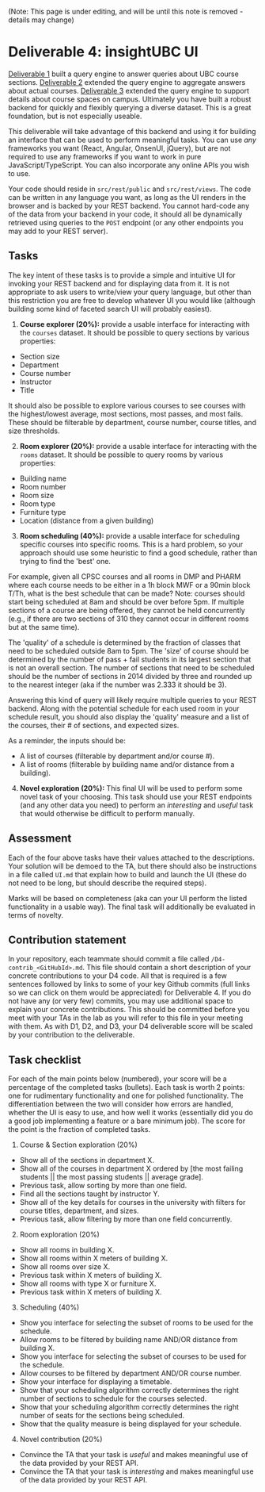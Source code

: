(Note: This page is under editing, and will be until this note is removed - details may change)

# Deliverable 4: insightUBC UI

[Deliverable 1](Deliverable1.md) built a query engine to answer queries about UBC course sections. [Deliverable 2](Deliverable2.md) extended the query engine to aggregate answers about actual courses. [Deliverable 3](Deliverable3.md) extended the query engine to support details about course spaces on campus. Ultimately you have built a robust backend for quickly and flexibly querying a diverse dataset. This is a great foundation, but is not especially useable.

This deliverable will take advantage of this backend and using it for building an interface that can be used to perform meaningful tasks. You can use *any* frameworks you want (React, Angular, OnsenUI, jQuery), but are not required to use any frameworks if you want to work in pure JavaScript/TypeScript. You can also incorporate any online APIs you wish to use.

Your code should reside in ```src/rest/public``` and ```src/rest/views```. The code can be written in any language you want, as long as the UI renders in the browser and is backed by your REST backend. You cannot hard-code any of the data from your backend in your code, it should all be dynamically retrieved using queries to the ```POST``` endpoint (or any other endpoints you may add to your REST server). 

## Tasks

The key intent of these tasks is to provide a simple and intuitive UI for invoking your REST backend and for displaying data from it. It is not appropriate to ask users to write/view your query language, but other than this restriction you are free to develop whatever UI you would like (although building some kind of faceted search UI will probably easiest).

1) **Course explorer (20%):** provide a usable interface for interacting with the ```courses``` dataset. It should be possible to query sections by various properties:

* Section size
* Department
* Course number
* Instructor
* Title

It should also be possible to explore various courses to see courses with the highest/lowest average, most sections, most passes, and most fails. These should be filterable by department, course number, course titles, and size thresholds.
	
2) **Room explorer (20%):** provide a usable interface for interacting with the ```rooms``` dataset. It should be possible to query rooms by various properties:

* Building name
* Room number
* Room size
* Room type
* Furniture type
* Location (distance from a given building)

3) **Room scheduling (40%):** provide a usable interface for scheduling specific courses into specific rooms. This is a hard problem, so your approach should use some heuristic to find a good schedule, rather than trying to find the 'best' one.

For example, given all CPSC courses and all rooms in DMP and PHARM where each course needs to be either in a 1h block MWF or a 90min block T/Th, what is the best schedule that can be made? Note: courses should start being scheduled at 8am and should be over before 5pm. If multiple sections of a course are being offered, they cannot be held concurrently (e.g., if there are two sections of 310 they cannot occur in different rooms but at the same time). 

The 'quality' of a schedule is determined by the fraction of classes that need to be scheduled outside 8am to 5pm. The 'size' of course should be determined by the number of pass + fail students in its largest section that is not an overall section. The number of sections that need to be scheduled should be the number of sections in 2014 divided by three and rounded up to the nearest integer (aka if the number was 2.333 it should be 3).

Answering this kind of query will likely require multiple queries to your REST backend. Along with the potential schedule for each used room in your schedule result, you should also display the 'quality' measure and a list of the courses, their # of sections, and expected sizes.

As a reminder, the inputs should be:

* A list of courses (filterable by department and/or course #).
* A list of rooms (filterable by building name and/or distance from a building).

4) **Novel exploration (20%):** This final UI will be used to perform some novel task of your choosing. This task should use your REST endpoints (and any other data you need) to perform an _interesting_ and _useful_ task that would otherwise be difficult to perform manually. 


## Assessment

Each of the four above tasks have their values attached to the descriptions. Your solution will be demoed to the TA, but there should also be instructions in a file called ```UI.md``` that explain how to build and launch the UI (these do not need to be long, but should describe the required steps). 

Marks will be based on completeness (aka can your UI perform the listed functionality in a usable way). The final task will additionally be evaluated in terms of novelty.

## Contribution statement
 
In your repository, each teammate should commit a file called ```/D4-contrib_<GitHubId>.md```. This file should contain a short description of your concrete contributions to your D4 code. All that is required is a few sentences followed by links to some of your key Github commits (full links so we can click on them would be appreciated) for Deliverable 4. If you do not have any (or very few) commits, you may use additional space to explain your concrete contributions. This should be committed before you meet with your TAs in the lab as you will refer to this file in your meeting with them. As with D1, D2, and D3, your D4 deliverable score will be scaled by your contribution to the deliverable.

## Task checklist

For each of the main points below (numbered), your score will be a percentage of the completed tasks (bullets). Each task is worth 2 points: one for rudimentary functionality and one for polished functionality. The differentiation between the two will consider how errors are handled, whether the UI is easy to use, and how well it works (essentially did you do a good job implementing a feature or a bare minimum job). The score for the point is the fraction of completed tasks.


1. Course & Section exploration (20%)
 * Show all of the sections in department X.
 * Show all of the courses in department X ordered by [the most failing students || the most passing students || average grade].
 * Previous task, allow sorting by more than one field.
 * Find all the sections taught by instructor Y.
 * Show all of the key details for courses in the university with filters for course titles, department, and sizes.
 * Previous task, allow filtering by more than one field concurrently.
  
2. Room exploration (20%)
 * Show all rooms in building X.
 * Show all rooms within X meters of building X.
 * Show all rooms over size X.
 * Previous task within X meters of building X.
 * Show all rooms with type X or furniture X.
 * Previous task within X meters of building X.
 
3. Scheduling (40%)
 * Show you interface for selecting the subset of rooms to be used for the schedule.
 * Allow rooms to be filtered by building name AND/OR distance from building X.
 * Show you interface for selecting the subset of courses to be used for the schedule.
 * Allow courses to be filtered by department AND/OR course number. 
 * Show your interface for displaying a timetable.
 * Show that your scheduling algorithm correctly determines the right number of sections to schedule for the courses selected.
 * Show that your scheduling algorithm correctly determines the right number of seats for the sections being scheduled.
 * Show that the quality measure is being displayed for your schedule.

4. Novel contribution (20%)
 * Convince the TA that your task is *useful* and makes meaningful use of the data provided by your REST API.
 * Convince the TA that your task is *interesting* and makes meaningful use of the data provided by your REST API.
 
 
